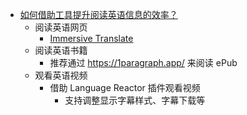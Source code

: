 - [如何借助工具提升阅读英语信息的效率？](https://demochen.com/posts/111501/)
	- 阅读英语网页
		- [Immersive Translate](https://chrome.google.com/webstore/detail/immersive-translate/bpoadfkcbjbfhfodiogcnhhhpibjhbnh?hl=en)
	- 阅读英语书籍
		- 推荐通过 https://1paragraph.app/ 来阅读 ePub
	- 观看英语视频
		- 借助 Language Reactor 插件观看视频
			- 支持调整显示字幕样式、字幕下载等